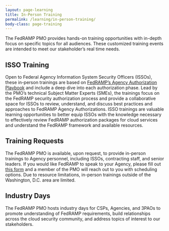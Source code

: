 ```yaml
---
layout: page-learning
title: In-Person Training
permalink: /learning/in-person-training/
body-class: page-training
---
```



The FedRAMP PMO provides hands-on training opportunities with in-depth focus on specific topics for all audiences. These customized training events are intended to meet our stakeholder’s real time needs. 

<h2>ISSO Training </h2>
<p>Open to Federal Agency Information System Security Officers (ISSOs), these in-person trainings are based on <a href="https://www.fedramp.gov/assets/resources/documents/Agency_Authorization_Playbook.pdf">FedRAMP’s Agency Authorization Playbook</a> and include a deep dive into each authorization phase. Lead by the PMO’s technical Subject Matter Experts (SMEs), the trainings focus on the FedRAMP security authorization process and provide a collaborative space for ISSOs to review, understand, and discuss best practices and approaches to FedRAMP Agency Authorizations. ISSO trainings are valuable learning opportunities to better equip ISSOs with the knowledge necessary to effectively review FedRAMP authorization packages for cloud services and understand the FedRAMP framework and available resources.</p>

<h2>Training Requests</h2>
<p>The FedRAMP PMO is available, upon request, to provide in-person trainings to Agency personnel, including ISSOs, contracting staff, and senior leaders. If you would like FedRAMP to speak to your Agency, please fill out <a href="https://docs.google.com/forms/d/e/1FAIpQLSc022xd1TdwmWSjD6z6QJZpU7i3lH5AO-tzyTV_vGh0rdZzNQ/viewform?usp=sf_link">this form</a> and a member of the PMO will reach out to you with scheduling options. Due to resource limitations, in-person trainings outside of the Washington, D.C. area are limited.
</p>


<h2>Industry Days</h2>
<p>The FedRAMP PMO hosts industry days for CSPs, Agencies, and 3PAOs to promote understanding of FedRAMP requirements, build relationships across the cloud security community, and address topics of interest to our stakeholders. </p>
